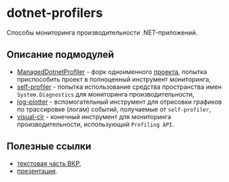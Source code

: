 # dotnet-profilers

Способы мониторинга производительности .NET-приложений.

## Описание подмодулей

- [ManagedDotnetProfiler](https://github.com/comeillfoo/ManagedDotnetProfiler) - форк одноименного [проекта](https://github.com/kevingosse/ManagedDotnetProfiler), попытка приспособить проект в полноценный инструмент мониторинга,
- [self-profiler](https://github.com/comeillfoo/self-profiler) - попытка использование средства пространства имен `System.Diagnostics` для мониторинга производительности,
- [log-plotter](https://github.com/comeillfoo/log-plotter) - вспомогательный инструмент для отрисовки графиков по трассировке (логам) событий, получаемые от `self-profiler`,
- [visual-clr](https://github.com/comeillfoo/visual-clr) - конечный инструмент для мониторинга производительности, использующий `Profiling API`.

## Полезные ссылки

- [текстовая часть ВКР](https://docs.google.com/document/d/1VweG0oLITRlVW7sHKN---gBdIq2mijvW/edit?usp=share_link&ouid=105254432965174145164&rtpof=true&sd=true),
- [презентация](https://docs.google.com/presentation/d/1llPzRJ3RJEDIVwaMqWz2viAI-a0_u_Bg/edit?usp=sharing&ouid=105254432965174145164&rtpof=true&sd=true).
